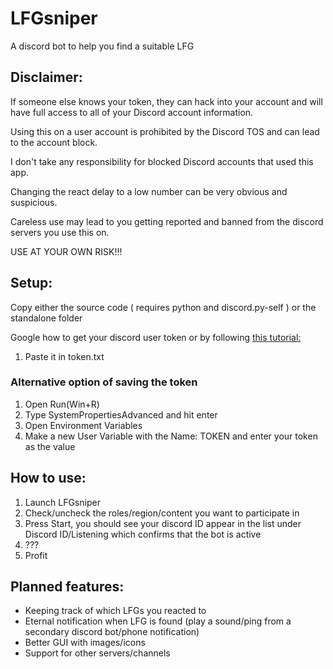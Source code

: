 # LFGsniper
A discord bot to help you find a suitable LFG

## Disclaimer:

If someone else knows your token, they can hack into your account and will have full access to all of your Discord account information.

Using this on a user account is prohibited by the Discord TOS and can lead to the account block.

I don't take any responsibility for blocked Discord accounts that used this app.

Changing the react delay to a low number can be very obvious and suspicious.

Careless use may lead to you getting reported and banned from the discord servers you use this on.

USE AT YOUR OWN RISK!!!


## Setup:
Copy either the source code ( requires python and discord.py-self ) or the standalone folder

Google how to get your discord user token or by following [this tutorial:](https://gist.github.com/MarvNC/e601f3603df22f36ebd3102c501116c6)
1. Paste it in token.txt

### Alternative option of saving the token
1. Open Run(Win+R)
2. Type SystemPropertiesAdvanced and hit enter
3. Open Environment Variables
4. Make a new User Variable with the Name: TOKEN and enter your token as the value


## How to use:
1. Launch LFGsniper
2. Check/uncheck the roles/region/content you want to participate in
3. Press Start, you should see your discord ID appear in the list under Discord ID/Listening which confirms that the bot is active
4. ???
5. Profit


## Planned features:
- Keeping track of which LFGs you reacted to
- Eternal notification when LFG is found (play a sound/ping from a secondary discord bot/phone notification)
- Better GUI with images/icons
- Support for other servers/channels
